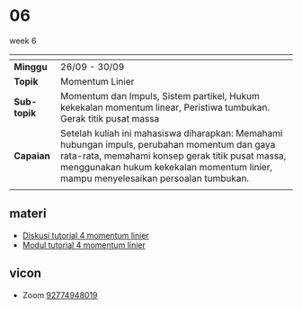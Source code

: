 # 06
week 6

<span> | <span>
:- | :-
**Minggu** | 26/09 - 30/09
**Topik** | Momentum Linier
**Sub-topik** | Momentum dan Impuls, Sistem partikel, Hukum kekekalan momentum linear, Peristiwa tumbukan. Gerak titik pusat massa
**Capaian** | Setelah kuliah ini mahasiswa diharapkan: Memahami hubungan impuls, perubahan momentum dan gaya rata-rata, memahami konsep gerak titik pusat massa, menggunakan hukum kekekalan momentum linier, mampu menyelesaikan persoalan tumbukan.
||


## materi
+ [Diskusi tutorial 4 momentum linier](tutorial-week-4-20220929_v4.pdf)
+ [Modul tutorial 4 momentum linier](module-04-a.pdf)


## vicon
+ Zoom [92774948019](https://itb-ac-id.zoom.us/j/92774948019?pwd=WVVBRllUQlpabkVmdXJ3d1hvNmtBUT09)